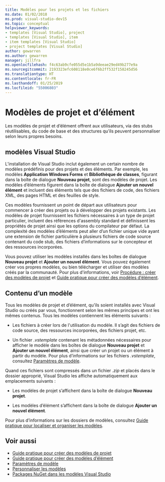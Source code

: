 ```yaml
---
title: Modèles pour les projets et les fichiers
ms.date: 01/02/2018
ms.prod: visual-studio-dev15
ms.topic: conceptual
helpviewer_keywords:
- templates [Visual Studio], project
- templates [Visual Studio], item
- item templates [Visual Studio]
- project templates [Visual Studio]
author: gewarren
ms.author: gewarren
manager: jillfra
ms.openlocfilehash: f4c63ab9cfe055d5e1b5a9deeae29ed49b277e9a
ms.sourcegitcommit: 2193323efc608118e0ce6f6b2ff532f158245d56
ms.translationtype: HT
ms.contentlocale: fr-FR
ms.lasthandoff: 01/25/2019
ms.locfileid: "55006803"
---
```

# <a name="project-and-item-templates"></a>Modèles de projet et d’élément

Les modèles de projet et d’élément offrent aux utilisateurs, via des stubs réutilisables, du code de base et des structures qu’ils peuvent personnaliser selon leurs propres besoins.

## <a name="visual-studio-templates"></a>modèles Visual Studio

L’installation de Visual Studio inclut également un certain nombre de modèles prédéfinis pour des projets et des éléments. Par exemple, les modèles **Application Windows Forms** et **Bibliothèque de classes**, figurant dans la boîte de dialogue **Nouveau projet**, sont des modèles de projet. Les modèles d’éléments figurent dans la boîte de dialogue **Ajouter un nouvel élément** et incluent des éléments tels que des fichiers de code, des fichiers XML, des pages HTML et des feuilles de style.

Ces modèles fournissent un point de départ aux utilisateurs pour commencer à créer des projets ou à développer des projets existants. Les modèles de projet fournissent les fichiers nécessaires à un type de projet particulier, incluent des références d'assembly standard et définissent les propriétés de projet ainsi que les options du compilateur par défaut. La complexité des modèles d’éléments peut aller d’un fichier unique vide ayant une extension de fichier particulière à plusieurs fichiers de code source contenant du code stub, des fichiers d’informations sur le concepteur et des ressources incorporées.

Vous pouvez utiliser les modèles installés dans les boîtes de dialogue **Nouveau projet** et **Ajouter un nouvel élément**. Vous pouvez également créer vos propres modèles, ou bien télécharger et utiliser des modèles créés par la communauté. Pour plus d'informations, voir [Procédure : créer des modèles de projet](../ide/how-to-create-project-templates.md) et [Guide pratique pour créer des modèles d’élément](../ide/how-to-create-item-templates.md).

## <a name="contents-of-a-template"></a>Contenu d’un modèle

Tous les modèles de projet et d’élément, qu’ils soient installés avec Visual Studio ou créés par vous, fonctionnent selon les mêmes principes et ont les mêmes contenus. Tous les modèles contiennent les éléments suivants :

- Les fichiers à créer lors de l'utilisation du modèle. Il s’agit des fichiers de code source, des ressources incorporées, des fichiers projet, etc.

- Un fichier *.vstemplate* contenant les métadonnées nécessaires pour afficher le modèle dans les boîtes de dialogue **Nouveau projet** et **Ajouter un nouvel élément**, ainsi que créer un projet ou un élément à partir du modèle. Pour plus d’informations sur les fichiers *.vstemplate*, consultez [Paramètres de modèle](../ide/template-parameters.md).

Quand ces fichiers sont compressés dans un fichier *.zip* et placés dans le dossier approprié, Visual Studio les affiche automatiquement aux emplacements suivants :

- Les modèles de projet s’affichent dans la boîte de dialogue **Nouveau projet**.

- Les modèles d’élément s’affichent dans la boîte de dialogue **Ajouter un nouvel élément**.

Pour plus d’informations sur les dossiers de modèles, consultez [Guide pratique pour localiser et organiser les modèles](../ide/how-to-locate-and-organize-project-and-item-templates.md).

## <a name="see-also"></a>Voir aussi

- [Guide pratique pour créer des modèles de projet](../ide/how-to-create-project-templates.md)
- [Guide pratique pour créer des modèles d’élément](../ide/how-to-create-item-templates.md)
- [Paramètres de modèle](../ide/template-parameters.md)
- [Personnaliser les modèles](../ide/customizing-project-and-item-templates.md)
- [Packages NuGet dans les modèles Visual Studio](/nuget/visual-studio-extensibility/visual-studio-templates)